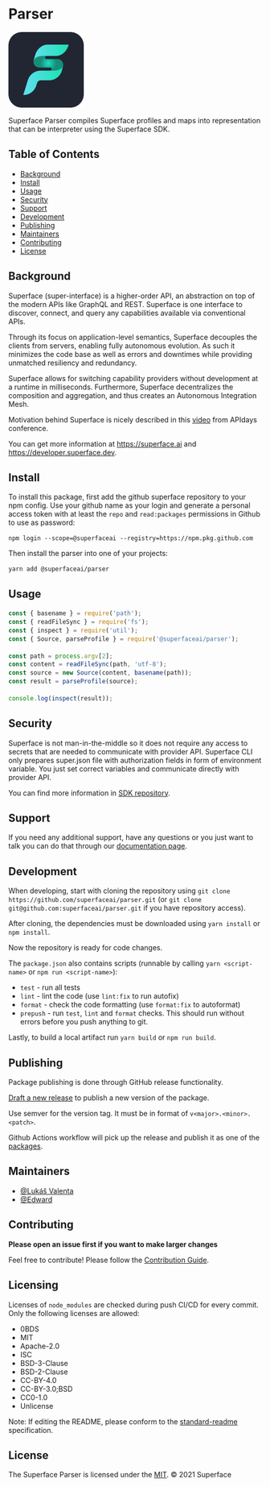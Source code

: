 # Parser

<img src="https://github.com/superfaceai/parser/blob/master/docs/LogoGreen.png" alt="superface logo" width="150" height="150">

Superface Parser compiles Superface profiles and maps into representation that can be interpreter using the Superface SDK.

## Table of Contents

- [Background](#background)
- [Install](#install)
- [Usage](#usage)
- [Security](#security)
- [Support](#support)
- [Development](#development)
- [Publishing](#publishing)
- [Maintainers](#maintainers)
- [Contributing](#contributing)
- [License](#license)

## Background
 Superface (super-interface) is a higher-order API, an abstraction on top of the modern APIs like GraphQL and REST. Superface is one interface to discover, connect, and query any capabilities available via conventional APIs. 

 Through its focus on application-level semantics, Superface decouples the clients from servers, enabling fully autonomous evolution. As such it minimizes the code base as well as errors and downtimes while providing unmatched resiliency and redundancy. 

 Superface allows for switching capability providers without development at a runtime in milliseconds. Furthermore, Superface decentralizes the composition and aggregation, and thus creates an Autonomous Integration Mesh.

 Motivation behind Superface is nicely described in this [video](https://www.youtube.com/watch?v=BCvq3NXFb94) from APIdays conference.

 You can get more information at https://superface.ai and https://developer.superface.dev.
 
## Install

To install this package, first add the github superface repository to your npm config. Use your github name as your login and generate a personal access token with at least the `repo` and `read:packages` permissions in Github to use as password:

```shell
npm login --scope=@superfaceai --registry=https://npm.pkg.github.com
```

Then install the parser into one of your projects:

```shell
yarn add @superfaceai/parser
```

## Usage

```ts
const { basename } = require('path');
const { readFileSync } = require('fs');
const { inspect } = require('util');
const { Source, parseProfile } = require('@superfaceai/parser');

const path = process.argv[2];
const content = readFileSync(path, 'utf-8');
const source = new Source(content, basename(path));
const result = parseProfile(source);

console.log(inspect(result));
```

## Security

Superface is not man-in-the-middle so it does not require any access to secrets that are needed to communicate with provider API. Superface CLI only prepares super.json file with authorization fields in form of environment variable. You just set correct variables and communicate directly with provider API.

You can find more information in [SDK repository](https://github.com/superfaceai/sdk-js/blob/master/SECURITY.md).

## Support

If you need any additional support, have any questions or you just want to talk you can do that through our [documentation page](https://developer.superface.dev). 

## Development

When developing, start with cloning the repository using `git clone https://github.com/superfaceai/parser.git` (or `git clone git@github.com:superfaceai/parser.git` if you have repository access).

After cloning, the dependencies must be downloaded using `yarn install` or `npm install`.

Now the repository is ready for code changes.

The `package.json` also contains scripts (runnable by calling `yarn <script-name>` or `npm run <script-name>`):
- `test` - run all tests
- `lint` - lint the code (use `lint:fix` to run autofix)
- `format` - check the code formatting (use `format:fix` to autoformat)
- `prepush` - run `test`, `lint` and `format` checks. This should run without errors before you push anything to git.

Lastly, to build a local artifact run `yarn build` or `npm run build`.

## Publishing

Package publishing is done through GitHub release functionality.

[Draft a new release](https://github.com/superfaceai/parser/releases/new) to publish a new version of the package.

Use semver for the version tag. It must be in format of `v<major>.<minor>.<patch>`.

Github Actions workflow will pick up the release and publish it as one of the [packages](https://github.com/superfaceai/parser/packages).

## Maintainers

- [@Lukáš Valenta](https://github.com/lukas-valenta)
- [@Edward](https://github.com/TheEdward162)

## Contributing

**Please open an issue first if you want to make larger changes**

Feel free to contribute! Please follow the [Contribution Guide](CONTRIBUTION_GUIDE.md).

## Licensing

Licenses of `node_modules` are checked during push CI/CD for every commit. Only the following licenses are allowed:

- 0BDS
- MIT
- Apache-2.0
- ISC
- BSD-3-Clause
- BSD-2-Clause
- CC-BY-4.0
- CC-BY-3.0;BSD
- CC0-1.0
- Unlicense

Note: If editing the README, please conform to the [standard-readme](https://github.com/RichardLitt/standard-readme) specification.

## License

The Superface Parser is licensed under the [MIT](LICENSE).
© 2021 Superface
